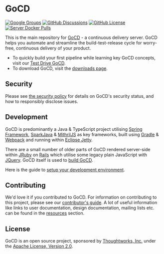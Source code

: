 # GoCD

[![Google Groups](https://img.shields.io/badge/Google_Groups-user_help-purple)](https://groups.google.com/g/go-cd)
[![GitHub Discussions](https://img.shields.io/badge/GitHub_discussions-user_&amp;_dev_chat-green)](https://github.com/gocd/gocd/discussions)
[![GitHub License](https://img.shields.io/github/license/gocd/gocd?color=yellow)](LICENSE)
[![Server Docker Pulls](https://img.shields.io/docker/pulls/gocd/gocd-server?label=Server%20Docker%20pulls)](https://hub.docker.com/r/gocd/gocd-server/)


This is the main repository for [GoCD](https://gocd.org) - a continuous delivery server. GoCD helps you automate and streamline the build-test-release cycle for worry-free, continuous delivery of your product.

- To quickly build your first pipeline while learning key GoCD concepts, visit our [Test Drive GoCD](https://www.gocd.org/test-drive-gocd.html).
- To download GoCD, visit the [downloads page](https://www.gocd.org/download/).

## Security

Please see [the security policy](SECURITY.md) for details on GoCD's security status, and how to responsibly disclose issues.

## Development

GoCD is predominantly a Java & TypeScript project utilising [Spring Framework](https://spring.io/projects/spring-framework/), [SparkJava](https://sparkjava.com/) & [MithrilJS](https://mithril.js.org/) as key frameworks, built using [Gradle](https://gradle.org/) & [Webpack](https://webpack.js.org/) and running within [Eclipse Jetty](https://eclipse.dev/jetty/).

There are a small number of older parts of GoCD rendered server-side within [JRuby](https://www.jruby.org/) on [Rails](https://rubyonrails.org/) which utilise some legacy plain JavaScript with [JQuery](https://jquery.com/). GoCD itself is used to [build GoCD](https://build.gocd.org).

Here is the guide to [setup your development environment](https://developer.gocd.org/current/).

## Contributing

We'd love it if you contributed to GoCD. For information on contributing to this project, please see our [contributor's guide](https://gocd.org/contribute).
A lot of useful information like links to user documentation, design documentation, mailing lists etc. can be found in the [resources](https://gocd.org/community/resources.html) section.

## License

GoCD is an open source project, sponsored by [Thoughtworks, Inc.](https://www.thoughtworks.com) under the [Apache License, Version 2.0](https://www.apache.org/licenses/LICENSE-2.0).
